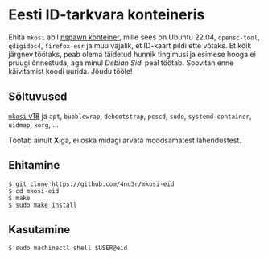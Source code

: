 # Eesti ID-tarkvara konteineris

Ehita `mkosi` abil [nspawn konteiner](https://www.freedesktop.org/software/systemd/man/systemd-nspawn.html),
mille sees on Ubuntu 22.04, `opensc-tool`, `qdigidoc4`, `firefox-esr` ja muu
vajalik, et ID-kaart pildi ette võtaks. Et kõik järgnev töötaks, peab olema
täidetud hunnik tingimusi ja esimese hooga ei pruugi õnnestuda, aga minul
*Debian Sid*i peal töötab. Soovitan enne käivitamist koodi uurida. Jõudu
tööle!

## Sõltuvused

[`mkosi` v18](https://github.com/systemd/mkosi/releases/tag/v18) ja
`apt`,
`bubblewrap`,
`debootstrap`,
`pcscd`,
`sudo`,
`systemd-container`,
`uidmap`,
`xorg`,
...

Töötab ainult **X**iga, ei oska midagi arvata moodsamatest lahendustest.

## Ehitamine

```
$ git clone https://github.com/4nd3r/mkosi-eid
$ cd mkosi-eid
$ make
$ sudo make install
```

## Kasutamine

```
$ sudo machinectl shell $USER@eid
```
